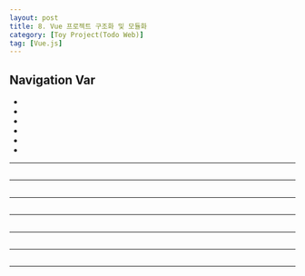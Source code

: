 ```yaml
---
layout: post
title: 8. Vue 프로젝트 구조화 및 모듈화
category: [Toy Project(Todo Web)]
tag: [Vue.js]
---
```


## Navigation Var

- **[]()**
- **[]()**
- **[]()**
- **[]()**
- **[]()**
- **[]()**

---

##

---

##

---

##

---

##

---

##

---

##

---
